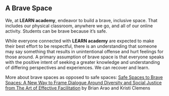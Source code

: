 **A Brave Space**
----------------

We, at **LEARN academy**, endeavor to build a brave, inclusive space.
That includes our physical classroom, anywhere we go, and all of our online activity.
Students can be brave because it’s safe.

While everyone connected with **LEARN academy** are expected to make their best effort to be respectful, there is an understanding that someone may say something that results in unintentional offense and hurt feelings for those around. A primary assumption of brave space is that everyone speaks with the positive intent of seeking a greater knowledge and understanding of differing perspectives and experiences. We can recover and learn.

More about brave spaces as opposed to safe spaces: [Safe Spaces to Brave Spaces: A New Way to Frame Dialogue Around Diversity and Social Justice from The Art of Effective Facilitation](https://sty.presswarehouse.com/sites/stylus/resrcs/chapters/1579229743_otherchap.pdf) by Brian Arao and Kristi Clemens
